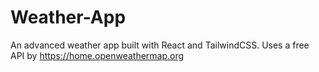 # Weather-App
An advanced weather app built with React and TailwindCSS. Uses a free API by https://home.openweathermap.org
